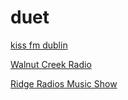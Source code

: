 # duet

[kiss fm dublin](http://tachyon.shoutca.st:8213/stream/1)

[Walnut Creek Radio](http://66.211.251.72:8000/stream/1)

[Ridge Radios Music Show](http://bluedog.wavestreamer.com:5929/stream/1)


